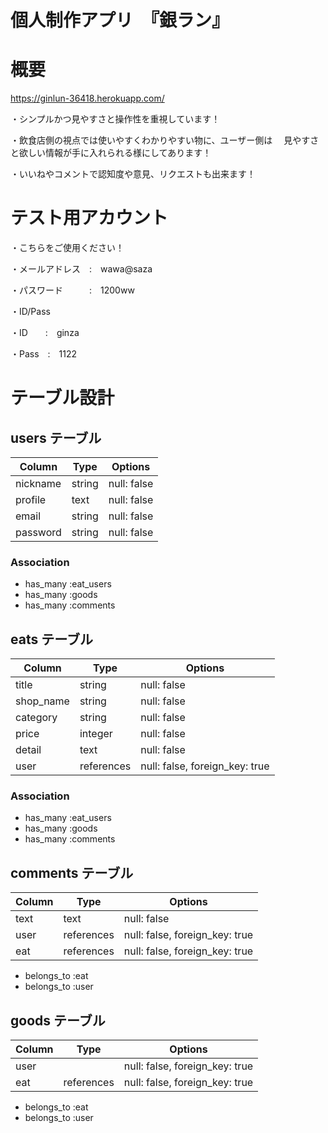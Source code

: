 # 個人制作アプリ　『銀ラン』

# 概要

 https://ginlun-36418.herokuapp.com/

 ・シンプルかつ見やすさと操作性を重視しています！

 ・飲食店側の視点では使いやすくわかりやすい物に、ユーザー側は
　見やすさと欲しい情報が手に入れられる様にしてあります！
 
  ・いいねやコメントで認知度や意見、リクエストも出来ます！


# テスト用アカウント

・こちらをご使用ください！

 ・メールアドレス　:　wawa@saza

 ・パスワード　　　:　1200ww

  ・ID/Pass

   ・ID　　:　ginza

   ・Pass　:　1122




# テーブル設計

## users テーブル

| Column             | Type   | Options     |
| ------------------ | ------ | ----------- |
| nickname           | string | null: false |
| profile            | text   | null: false |
| email              | string | null: false |
| password           | string | null: false |

### Association

- has_many :eat_users
- has_many :goods
- has_many :comments

## eats テーブル

| Column      | Type       | Options                        |
| ------      | ------     | -----------                    |
| title       | string     | null: false                    |
| shop_name   | string     | null: false                    |
| category    | string     | null: false                    |
| price       | integer    | null: false                    |
| detail      | text       | null: false                    |
| user        | references | null: false, foreign_key: true |

### Association

- has_many :eat_users
- has_many :goods
- has_many :comments

## comments テーブル

| Column       | Type       | Options                        |
| -------      | ---------- | ------------------------------ |
| text         | text       | null: false                    |
| user         | references | null: false, foreign_key: true |
| eat          | references | null: false, foreign_key: true |

- belongs_to :eat
- belongs_to :user

## goods テーブル

| Column       | Type       | Options                        |
| -------      | ---------- | ------------------------------ |
| user         |            | null: false, foreign_key: true |
| eat          | references | null: false, foreign_key: true |

- belongs_to :eat
- belongs_to :user